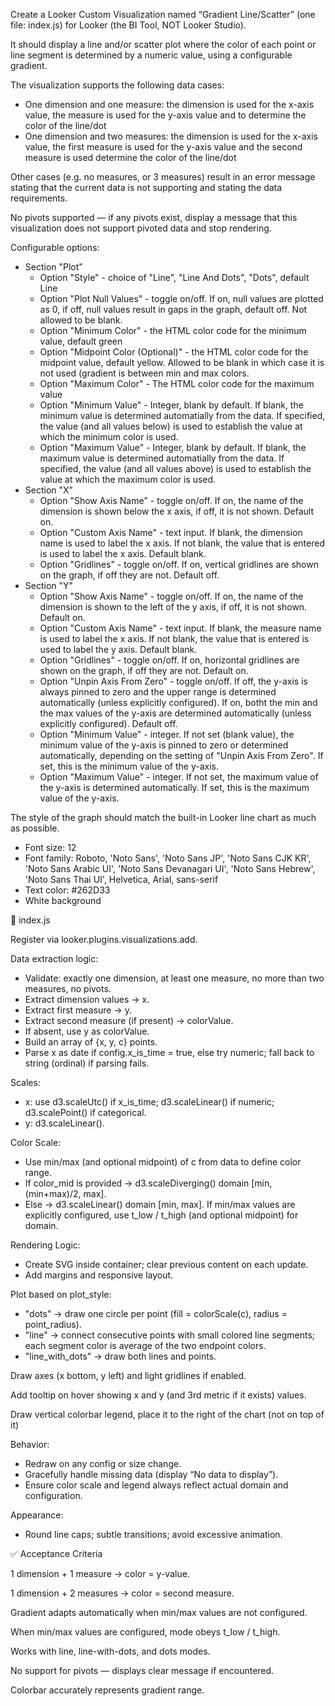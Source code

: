 Create a Looker Custom Visualization named “Gradient Line/Scatter” (one file: index.js) for Looker (the BI Tool, NOT Looker Studio).

It should display a line and/or scatter plot where the color of each point or line segment is determined by a numeric value, using a configurable gradient.

The visualization supports the following data cases:

- One dimension and one measure: the dimension is used for the x-axis value, the measure is used for the y-axis value and to determine the color of the line/dot
- One dimension and two measures: the dimension is used for the x-axis value, the first measure is used for the y-axis value and the second measure is used determine the color of the line/dot

Other cases (e.g. no measures, or 3 measures) result in an error message stating that the current data is not supporting and stating the data requirements.

No pivots supported — if any pivots exist, display a message that this visualization does not support pivoted data and stop rendering.

Configurable options:
- Section "Plot"
    - Option "Style" - choice of "Line", "Line And Dots", "Dots", default Line
    - Option "Plot Null Values" - toggle on/off. If on, null values are plotted as 0, if off, null values result in gaps in the graph, default off. Not allowed to be blank.
    - Option "Minimum Color" - the HTML color code for the minimum value, default green
    - Option "Midpoint Color (Optional)" - the HTML color code for the midpoint value, default yellow. Allowed to be blank in which case it is not used (gradient is between min and max colors. 
    - Option "Maximum Color" - The HTML color code for the maximum value
    - Option "Minimum Value" - Integer, blank by default. If blank, the minimum value is determined automatially from the data. If specified, the value (and all values below) is used to establish the value at which the minimum color is used.
    - Option "Maximum Value" - Integer, blank by default. If blank, the maximum value is determined automatially from the data. If specified, the value (and all values above) is used to establish the value at which the maximum color is used.
- Section "X"
    - Option "Show Axis Name" - toggle on/off. If on, the name of the dimension is shown below the x axis, if off, it is not shown. Default on.
    - Option "Custom Axis Name" - text input. If blank, the dimension name is used to label the x axis. If not blank, the value that is entered is used to label the x axis. Default blank.
    - Option "Gridlines" - toggle on/off. If on, vertical gridlines are shown on the graph, if off they are not. Default off.
- Section "Y"
    - Option "Show Axis Name" - toggle on/off. If on, the name of the dimension is shown to the left of the y axis, if off, it is not shown. Default on.
    - Option "Custom Axis Name" - text input. If blank, the measure name is used to label the x axis. If not blank, the value that is entered is used to label the y axis. Default blank.
    - Option "Gridlines" - toggle on/off. If on, horizontal gridlines are shown on the graph, if off they are not. Default on.
    - Option "Unpin Axis From Zero" - toggle on/off. If off, the y-axis is always pinned to zero and the upper range is determined automatically (unless explicitly configured). If on, botht the min and the max values of the y-axis are determined automatically (unless explicitly configured). Default off.
    - Option "Minimum Value" - integer. If not set (blank value), the minimum value of the y-axis is pinned to zero or determined automatically, depending on the setting of "Unpin Axis From Zero". If set, this is the minimum value of the y-axis.
    - Option "Maximum Value" - integer. If not set, the maximum value of the y-axis is determined automatically. If set, this is the maximum value of the y-axis. 

The style of the graph should match the built-in Looker line chart as much as possible.
- Font size: 12
- Font family: Roboto, 'Noto Sans', 'Noto Sans JP', 'Noto Sans CJK KR', 'Noto Sans Arabic UI', 'Noto Sans Devanagari UI', 'Noto Sans Hebrew', 'Noto Sans Thai UI', Helvetica, Arial, sans-serif
- Text color: #262D33
- White background

🧩 index.js

Register via looker.plugins.visualizations.add.

Data extraction logic:
- Validate: exactly one dimension, at least one measure, no more than two measures, no pivots.
- Extract dimension values → x.
- Extract first measure → y.
- Extract second measure (if present) → colorValue.
- If absent, use y as colorValue.
- Build an array of {x, y, c} points.
- Parse x as date if config.x_is_time = true, else try numeric; fall back to string (ordinal) if parsing fails.

Scales:
- x: use d3.scaleUtc() if x_is_time; d3.scaleLinear() if numeric; d3.scalePoint() if categorical.
- y: d3.scaleLinear().

Color Scale:
- Use min/max (and optional midpoint) of c from data to define color range.
- If color_mid is provided → d3.scaleDiverging() domain [min, (min+max)/2, max].
- Else → d3.scaleLinear() domain [min, max].
If min/max values are explicitly configured, use t_low / t_high (and optional midpoint) for domain.

Rendering Logic:
- Create SVG inside container; clear previous content on each update.
- Add margins and responsive layout.

Plot based on plot_style:
- "dots" → draw one circle per point (fill = colorScale(c), radius = point_radius).
- "line" → connect consecutive points with small colored line segments; each segment color is average of the two endpoint colors.
- "line_with_dots" → draw both lines and points.

Draw axes (x bottom, y left) and light gridlines if enabled.

Add tooltip on hover showing x and y (and 3rd metric if it exists) values.

Draw vertical colorbar legend, place it to the right of the chart (not on top of it)

Behavior:
- Redraw on any config or size change.
- Gracefully handle missing data (display “No data to display”).
- Ensure color scale and legend always reflect actual domain and configuration.

Appearance:
- Round line caps; subtle transitions; avoid excessive animation.

✅ Acceptance Criteria

1 dimension + 1 measure → color = y-value.

1 dimension + 2 measures → color = second measure.

Gradient adapts automatically when min/max values are not configured.

When min/max values are configured, mode obeys t_low / t_high.

Works with line, line-with-dots, and dots modes.

No support for pivots — displays clear message if encountered.

Colorbar accurately represents gradient range.